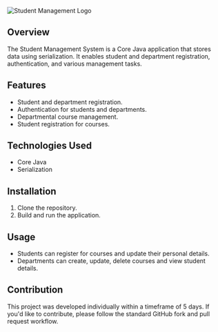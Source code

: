 ![Student Management Logo](link_to_logo_image)

## Overview

The Student Management System is a Core Java application that stores data using serialization. It enables student and department registration, authentication, and various management tasks.

## Features

- Student and department registration.
- Authentication for students and departments.
- Departmental course management.
- Student registration for courses.

## Technologies Used

- Core Java
- Serialization

## Installation

1. Clone the repository.
2. Build and run the application.

## Usage

- Students can register for courses and update their personal details.
- Departments can create, update, delete courses and view student details.

## Contribution

This project was developed individually within a timeframe of 5 days. If you'd like to contribute, please follow the standard GitHub fork and pull request workflow.
